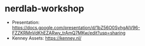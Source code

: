 # nerdlab-workshop

* Presentation: https://docs.google.com/presentation/d/1bZ56O0SyhgAIV96-FZZKRMnVdKhEZARwy_trAmQ7MKw/edit?usp=sharing
* Kenney Assets: https://kenney.nl/
